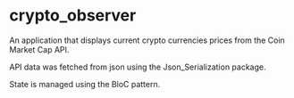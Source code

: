 # crypto_observer

An application that displays current crypto currencies prices from the Coin Market Cap API.

API data was fetched from json using the Json_Serialization package.

State is managed using the BloC pattern.
